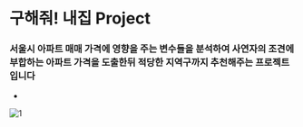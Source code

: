 # 구해줘! 내집 Project

### 서울시 아파트 매매 가격에 영향을 주는 변수들을 분석하여 사연자의 조견에 부합하는 아파트 가격을 도출한뒤 적당한 지역구까지 추천해주는 프로젝트입니다
  - 

![1](https://user-images.githubusercontent.com/79733466/126157626-d1993013-d8a1-40d5-980a-147a3ae4d861.png)
